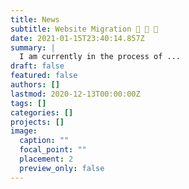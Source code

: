 ```yaml
---
title: News
subtitle: Website Migration 🐌 🐌 🐌
date: 2021-01-15T23:40:14.857Z
summary: |
  I am currently in the process of ... 
draft: false
featured: false
authors: []
lastmod: 2020-12-13T00:00:00Z
tags: []
categories: []
projects: []
image:
  caption: ""
  focal_point: ""
  placement: 2
  preview_only: false
---
```


